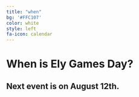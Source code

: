 ```yaml
---
title: "when"
bg: '#FFC107'
color: white
style: left
fa-icon: calendar
---
```


# When is Ely Games Day?

## Next event is on August 12th.
